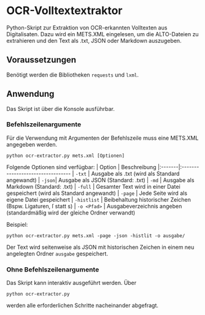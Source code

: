 # OCR-Volltextextraktor
Python-Skript zur Extraktion von OCR-erkannten Volltexten aus Digitalisaten. Dazu wird ein METS.XML eingelesen, um die ALTO-Dateien zu extrahieren und den Text als .txt, JSON oder Markdown auszugeben.
## Voraussetzungen
Benötigt werden die Bibliotheken `requests` und `lxml`.
## Anwendung
Das Skript ist über die Konsole ausführbar.
### Befehlszeilenargumente
Für die Verwendung mit Argumenten der Befehlszeile muss eine METS.XML angegeben werden.

```python ocr-extractor.py mets.xml [Optionen]```

Folgende Optionen sind verfügbar:
| Option | Beschreibung
|:-------|:---------------------------------
| `-txt` | Ausgabe als .txt (wird als Standard angewandt)
| `-json`| Ausgabe als JSON (Standard: .txt)
| `-md` | Ausgabe als Markdown (Standard: .txt)
| `-full` | Gesamter Text wird in einer Datei gespeichert (wird als Standard angewandt)
| `-page` | Jede Seite wird als eigene Datei gespeichert
| `-histlist` | Beibehaltung historischer Zeichen (Bspw. Ligaturen, ſ statt s)
| `-o <Pfad>` | Ausgabeverzeichnis angeben (standardmäßig wird der gleiche Ordner verwandt)

Beispiel: 

```python ocr-extractor.py mets.xml -page -json -histlit -o ausgabe/```

Der Text wird seitenweise als JSON mit historischen Zeichen in einem neu angelegten Ordner `ausgabe` gespeichert.
### Ohne Befehlszeilenargumente
Das Skript kann interaktiv ausgeführt werden. Über

```python ocr-extractor.py```

werden alle erforderlichen Schritte nacheinander abgefragt. 
